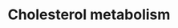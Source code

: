 ---
annotations:
- id: PW:0001304
  parent: classic metabolic pathway
  type: Pathway Ontology
  value: cholesterol metabolic pathway
- id: PW:0000517
  parent: disease pathway
  type: Pathway Ontology
  value: arterial occlusive disease pathway
authors:
- Susan
- '442798'
- I450472
- Khanspers
- MaintBot
- Mkutmon
- Christine Chichester
- Egonw
citedin:
- link: PMC7811506
  title: Organophosphorus flame retardants are developmental neurotoxicants in a rat
    primary brainsphere in vitro model (2020)
description: Cholesterol is essential for life - it's a required for the regulation
  of membrane fluidity. Cholesterol also serves as a precursor for many other biochemical
  pathways.  Cholesterol is synthesized throughout the body but mainly in liver, intestines,
  adrenal glands and reproductive organs. Synthesis starts with the combination of
  Acetyl-CoA and Acetoacetyl-CoA. An important intemediary in the synthesis of cholesterol
  is mevalonate.  Synthesis of cholesterol is regulated by a homeostatic mechanism.
last-edited: 2021-01-18
organisms:
- Rattus norvegicus
redirect_from:
- /index.php/Pathway:WP632
- /instance/WP632
- /instance/WP632_rr114498
revision: r114498
schema-jsonld:
- '@context': https://schema.org/
  '@id': https://wikipathways.github.io/pathways/WP632.html
  '@type': Dataset
  creator:
    '@type': Organization
    name: WikiPathways
  description: Cholesterol is essential for life - it's a required for the regulation
    of membrane fluidity. Cholesterol also serves as a precursor for many other biochemical
    pathways.  Cholesterol is synthesized throughout the body but mainly in liver,
    intestines, adrenal glands and reproductive organs. Synthesis starts with the
    combination of Acetyl-CoA and Acetoacetyl-CoA. An important intemediary in the
    synthesis of cholesterol is mevalonate.  Synthesis of cholesterol is regulated
    by a homeostatic mechanism.
  keywords:
  - (S)-2,3-Epoxysqualene
  - Acetoacetyl-CoA
  - Acetyl-CoA
  - Apoc1
  - Apoc2
  - Apoe
  - Cholesterol
  - Cholesterol ester
  - Dehydrocholesterol
  - Dhcr7
  - Dimethylallylpyrophosphate
  - Farnesyl pyrophosphate
  - Fdft1
  - Fdps
  - Geranyl pyrophosphate
  - HMG-CoA
  - Hmgcr
  - Hmgcs1
  - Idi1
  - Isopentenyl pyrophosphate
  - Lanosterin
  - Lathosterol
  - Ldlr
  - Lipc
  - Lpl
  - Lrp1
  - Lss
  - MVK
  - Mevalonate
  - Mevalonate Pyrophosphat
  - Mvd
  - Nsdhl
  - Sc4mol
  - Sc5d
  - Scarb1
  - Soat1
  - Sqle
  - Squalene
  - Srebf1
  license: CC0
  name: Cholesterol metabolism
seo: CreativeWork
title: Cholesterol metabolism
wpid: WP632
---